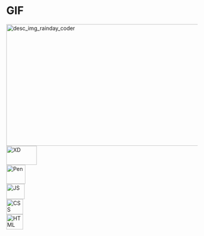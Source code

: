 # GIF
<img src="https://i.pinimg.com/originals/b5/fd/3f/b5fd3fbe984103e08b9482471484394b.gif" height=320 width=560  border-radius=10% alt="desc_img_rainday_coder"/>
<br>
<img src="https://download.logo.wine/logo/Adobe_XD/Adobe_XD-Logo.wine.png" height=50 width=80 alt="XD"/>
<br>
<img src="https://www.shareicon.net/data/512x512/2015/09/04/95575_codepen_512x512.png" height=50 width=50 alt="Pen"/>
<br>
<img src = "https://logospng.org/download/javascript/logo-javascript-icon-1024.png" height=40 width=48 alt="JS"/>
<br>
<img src = "https://logospng.org/download/css-3/logo-css-3-2048.png" height=40 width=44 alt="CSS"/>
<br>
<img src = "https://logospng.org/download/html-5/logo-html-5-2048.png" height=40 width=44 alt="HTML"/>
